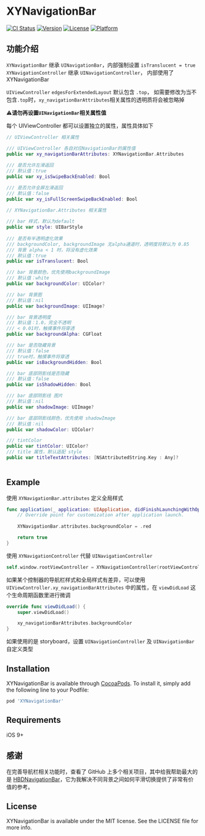 # XYNavigationBar

[![CI Status](https://img.shields.io/travis/yuan188/XYNavigationBar.svg?style=flat)](https://travis-ci.org/yuan188/XYNavigationBar)
[![Version](https://img.shields.io/cocoapods/v/XYNavigationBar.svg?style=flat)](https://cocoapods.org/pods/XYNavigationBar)
[![License](https://img.shields.io/cocoapods/l/XYNavigationBar.svg?style=flat)](https://cocoapods.org/pods/XYNavigationBar)
[![Platform](https://img.shields.io/cocoapods/p/XYNavigationBar.svg?style=flat)](https://cocoapods.org/pods/XYNavigationBar)

## 功能介绍

`XYNavigationBar` 继承 `UINavigationBar`，内部强制设置 `isTranslucent = true`
`XYNavigationController` 继承 `UINavigationController`， 内部使用了 XYNavigationBar

`UIViewController` `edgesForExtendedLayout` 默认包含 `.top`，
如需要修改为当不包含`.top`时，`xy_navigationBarAttributes`相关属性的透明质将会被忽略掉

⚠️**请勿再设置`UINavigationBar`相关属性值**

每个 UIViewController 都可以设置独立的属性，属性具体如下

```swift
// UIViewController 相关属性

/// UIViewController 各自对应NavigationBar的属性值
public var xy_navigationBarAttributes: XYNavigationBar.Attributes
    
/// 是否允许左滑返回
/// 默认值：true
public var xy_isSwipeBackEnabled: Bool

/// 是否允许全屏左滑返回
/// 默认值：false
public var xy_isFullScreenSwipeBackEnabled: Bool
    
// XYNavigationBar.Attributes 相关属性

/// bar 样式，默认为default
public var style: UIBarStyle
        
/// 是否有半透明虚化效果
/// backgroundColor, backgroundImage 无alpha通道时，透明度将默认为 0.85
/// 背景 alpha < 1 时，将没有虚化效果
/// 默认值：true
public var isTranslucent: Bool

/// bar 背景颜色，优先使用backgroundImage
/// 默认值：white
public var backgroundColor: UIColor?

/// bar 背景图
/// 默认值：nil
public var backgroundImage: UIImage? 

/// bar 背景透明度
/// 默认值：1.0，完全不透明
/// < 0.01时，触摸事件将穿透
public var backgroundAlpha: CGFloat

/// bar 是否隐藏背景
/// 默认值：false
/// true时，触摸事件将穿透
public var isBackgroundHidden: Bool

/// bar 底部阴影线是否隐藏
/// 默认值：false
public var isShadowHidden: Bool 

/// bar 底部阴影线 图片
/// 默认值：nil
public var shadowImage: UIImage? 

/// bar 底部阴影线颜色，优先使用 shadowImage
/// 默认值：nil
public var shadowColor: UIColor?

/// tintColor
public var tintColor: UIColor?
/// title 属性，默认适配 style
public var titleTextAttributes: [NSAttributedString.Key : Any]?
        
```

## Example

使用 `XYNavigationBar.attributes` 定义全局样式

```swift
func application(_ application: UIApplication, didFinishLaunchingWithOptions launchOptions: [UIApplicationLaunchOptionsKey: Any]?) -> Bool {
    // Override point for customization after application launch.
    
    XYNavigationBar.attributes.backgroundColor = .red

    return true
}
```

使用 `XYNavigationController` 代替 `UINavigationController`

```swift
self.window.rootViewController = XYNavigationController(rootViewController: UIViewController());
```

如果某个控制器的导航栏样式和全局样式有差异，可以使用 `UIViewController.xy_navigationBarAttributes` 中的属性，在 `viewDidLoad` 这个生命周期函数里进行微调

```swift
override func viewDidLoad() {
    super.viewDidLoad()

    xy_navigationBarAttributes.backgroundColor 
}

```

如果使用的是 storyboard，设置 `UINavigationController` 及 `UINavigationBar` 自定义类型

## Installation

XYNavigationBar is available through [CocoaPods](https://cocoapods.org). To install
it, simply add the following line to your Podfile:

```ruby
pod 'XYNavigationBar'
```

## Requirements

iOS 9+

## 感谢

在完善导航栏相关功能时，查看了 GitHub 上多个相关项目，其中给我帮助最大的是 [HBDNavigationBar](https://github.com/listenzz/HBDNavigationBar)，它为我解决不同背景之间如何平滑切换提供了非常有价值的参考。

## License

XYNavigationBar is available under the MIT license. See the LICENSE file for more info.
